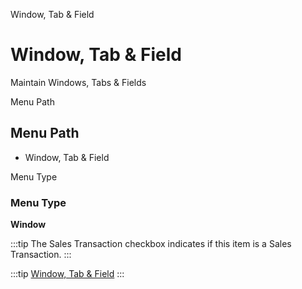 
Window, Tab & Field
# Window, Tab & Field


Maintain Windows, Tabs & Fields

Menu Path
## Menu Path



- Window, Tab & Field

Menu Type
### Menu Type

**Window**

:::tip
The Sales Transaction checkbox indicates if this item is a Sales Transaction.
:::

:::tip
[Window, Tab & Field](functional-guide/window/window-window-tab--field.md)
:::